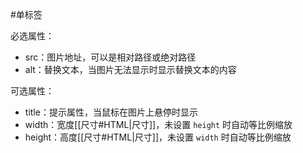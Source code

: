 #单标签

必选属性：
- src：图片地址，可以是相对路径或绝对路径
- alt：替换文本，当图片无法显示时显示替换文本的内容

可选属性：
- title：提示属性，当鼠标在图片上悬停时显示
- width：宽度[[尺寸#HTML|尺寸]]，未设置 `height` 时自动等比例缩放
- height：高度[[尺寸#HTML|尺寸]]，未设置 `width` 时自动等比例缩放